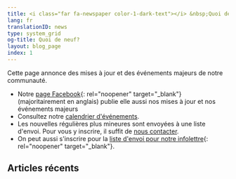 ```yaml
---
title: <i class="far fa-newspaper color-1-dark-text"></i> &nbsp;Quoi de neuf?
lang: fr
translationID: news
type: system_grid
og-title: Quoi de neuf?
layout: blog_page
index: 1
---
```

Cette page annonce des mises à jour et des événements majeurs de notre communauté.
* Notre [page Facebook](https://fb.com/MontrealQuakers/){: rel="noopener" target="_blank"} (majoritairement en anglais) publie elle aussi nos mises à jour et nos événements majeurs
* Consultez notre [calendrier d'événements](/calendrier).
* Les nouvelles régulières plus mineures sont envoyées à une liste d'envoi. Pour vous y inscrire, il suffit de [nous contacter](/contact-fr).
* On peut aussi s'inscrire pour la [liste d'envoi pour notre infolettre](https://docs.google.com/forms/d/e/1FAIpQLSe4JtMzX8wT-dE1g77FQzmmMGJwABy1eMBSD56PVrCrVmLZpw/viewform){: rel="noopener" target="_blank"}.

## Articles récents

